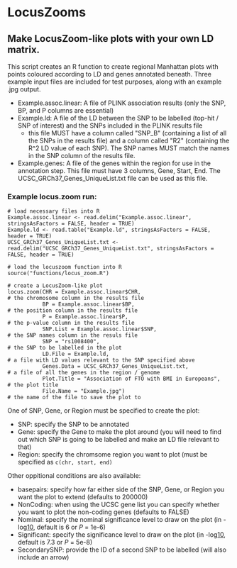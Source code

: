 # LocusZooms
## Make LocusZoom-like plots with your own LD matrix.

This script creates an R function to create regional Manhattan plots with points coloured according to LD and genes annotated beneath. Three example input files are included for test purposes, along with an example .jpg output.

  - Example.assoc.linear: A file of PLINK association results (only the SNP, BP, and P columns are essential)
  - Example.ld: A file of the LD between the SNP to be labelled (top-hit / SNP of interest) and the SNPs included in the PLINK results file
    - this file MUST have a column called "SNP_B" (containing a list of all the SNPs in the results file) and a column called "R2" (containing the R^2 LD value of each SNP). The SNP names MUST match the names in the SNP column of the results file.
 - Example.genes: A file of the genes within the region for use in the annotation step. This file must have 3 columns, Gene, Start, End. The UCSC_GRCh37_Genes_UniqueList.txt file can be used as this file.

### Example locus.zoom run:

```
# load necessary files into R
Example.assoc.linear <- read.delim("Example.assoc.linear", stringsAsFactors = FALSE, header = TRUE)
Example.ld <- read.table("Example.ld", stringsAsFactors = FALSE, header = TRUE)
UCSC_GRCh37_Genes_UniqueList.txt <- read.delim("UCSC_GRCh37_Genes_UniqueList.txt", stringsAsFactors = FALSE, header = TRUE)

# load the locuszoom function into R
source("functions/locus_zoom.R")

# create a LocusZoom-like plot
locus.zoom(CHR = Example.assoc.linear$CHR,                                 # the chromosome column in the results file 
           BP = Example.assoc.linear$BP,                                   # the position column in the results file
           P = Example.assoc.linear$P,                                     # the p-value column in the results file
           SNP.List = Example.assoc.linear$SNP,                            # the SNP names column in the resuls file
           SNP = "rs1008400",                                              # the SNP to be labelled in the plot
           LD.File = Example.ld,                                           # a file with LD values relevant to the SNP specified above
           Genes.Data = UCSC_GRCh37_Genes_UniqueList.txt,                  # a file of all the genes in the region / genome
           Plot.Title = "Association of FTO with BMI in Europeans",        # the plot title
           File.Name = "Example.jpg")                                      # the name of the file to save the plot to
```

One of SNP, Gene, or Region must be specified to create the plot:

 - SNP: specify the SNP to be annotated
 - Gene: specify the Gene to make the plot around (you will need to find out which SNP is going to be labelled and make an LD file relevant to that)
 - Region: specify the chromsome region you want to plot (must be specified as `c(chr, start, end)`


Other oppitional conditions are also available:

 - basepairs: specify how far either side of the SNP, Gene, or Region you want the plot to extend (defaults to 200000)
 - NonCoding: when using the UCSC gene list you can specify whether you want to plot the non-coding genes (defaults to FALSE)
 - Nominal: specify the nominal significance level to draw on the plot (in -log[10](_P_), default is 6 or _P_ = 1e-6)
 - Significant: specify the significance level to draw on the plot (in -log[10](_P_), default is 7.3 or _P_ = 5e-8) 
 - SecondarySNP: provide the ID of a second SNP to be labelled (will also include an arrow)
 
 
